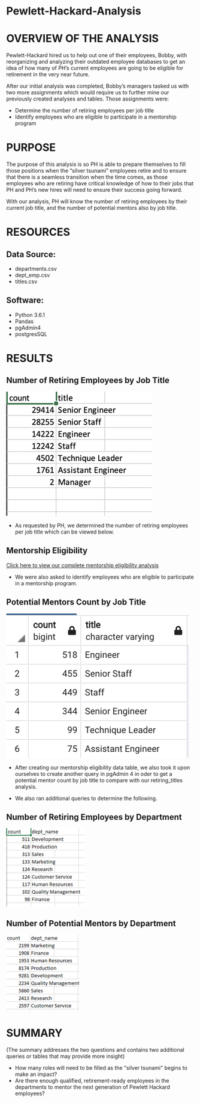 # Pewlett-Hackard-Analysis

# OVERVIEW OF THE ANALYSIS

Pewlett-Hackard hired us to help out one of their employees, Bobby, with reorganizing and analyzing their outdated employee databases to get an idea of  how many of PH’s current employees are going to be eligible for retirement in the very near future. 
 
After our initial analysis was completed, Bobby’s managers tasked us with two more assignments which would require us to further mine our previously created analyses and tables. Those assignments were:

* Determine the number of retiring employees per job title
* Identify employees who are eligible to participate in a mentorship program

# PURPOSE 

The purpose of this analysis is so PH is able to prepare themselves to fill those positions when the “silver tsunami” employees retire and to ensure that there is a seamless transition when the time comes, as those employees who are retiring have critical knowledge of how to their jobs that PH and PH’s new hires will need to ensure their success going forward. 

With our analysis, PH will know the number of retiring employees by their current job title, and the number of potential mentors also by job title. 

# RESOURCES 

## Data Source:
* departments.csv
* dept_emp.csv
* titles.csv

## Software:
* Python 3.6.1
* Pandas
* pgAdmin4
* postgresSQL

# RESULTS


## Number of Retiring Employees by Job Title
![](Retiring_titles.png)
* As requested by PH, we determined the number of retiring employees per job title which can be viewed below. 


## Mentorship Eligibility 
[Click here to view our complete mentorship eligibility analysis](/Data/mentorship_eligibility.csv)

* We were also asked to identify employees who are eligible to participate in a mentorship program. 


## Potential Mentors Count by Job Title
![](potential_mentors_count.png)

* After creating our mentorship eligibility data table, we also took it upon ourselves to create another query in pgAdmin 4 in oder to get a potential mentor count by job title to compare with our retiring_titles analysis. 

* We also ran additional queries to determine the following. 

## Number of Retiring Employees by Department
![](department_eligible_count.png)

## Number of Potential Mentors by Department 
![](Num_Retiring_Emp_by_Dept.png)

# SUMMARY

(The summary addresses the two questions and contains two additional queries or tables that may provide more insight)
* How many roles will need to be filled as the "silver tsunami" begins to make an impact?
* Are there enough qualified, retirement-ready employees in the departments to mentor the next generation of Pewlett Hackard employees?
